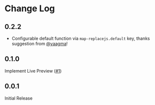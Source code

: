 # Change Log

## 0.2.2

- Configurable default function via `map-replacejs.default` key, thanks suggestion from [@yaagma](https://github.com/yaagma)!

## 0.1.0

Implement Live Preview ([#1](https://github.com/Yukaii/map-replace.js/issues/1))

## 0.0.1

Initial Release
